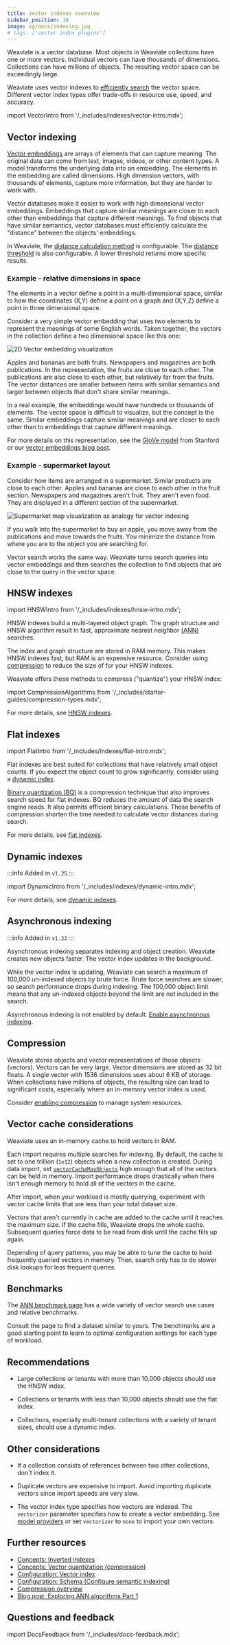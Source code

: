 ```yaml
---
title: Vector indexes overview
sidebar_position: 10
image: og/docs/indexing.jpg
# tags: ['vector index plugins']
---
```


Weaviate is a vector database. Most objects in Weaviate collections have one or more vectors. Individual vectors can have thousands of dimensions. Collections can have millions of objects. The resulting vector space can be exceedingly large.

Weaviate uses vector indexes to [efficiently search]((https://weaviate.io/blog/why-is-vector-search-so-fast)) the vector space. Different vector index types offer trade-offs in resource use, speed, and accuracy.

import VectorIntro from '/_includes/indexes/vector-intro.mdx';

<VectorIntro/>

## Vector indexing

[Vector embeddings](https://weaviate.io/blog/vector-embeddings-explained) are arrays of elements that can capture meaning. The original data can come from text, images, videos, or other content types. A model transforms the underlying data into an embedding. The elements in the embedding are called dimensions. High dimension vectors, with thousands of elements, capture more information, but they are harder to work with.

Vector databases make it easier to work with high dimensional vector embeddings. Embeddings that capture similar meanings are closer to each other than embeddings that capture different meanings. To find objects that have similar semantics, vector databases must efficiently calculate the "distance" between the objects' embeddings.

In Weaviate, the [distance calculation method](/developers/weaviate/manage-data/collections#specify-a-distance-metric) is configurable. The [distance threshold](/developers/weaviate/search/similarity#set-a-similarity-threshold) is also configurable. A lower threshold returns more specific results.

### Example - relative dimensions in space

The elements in a vector define a point in a multi-dimensional space, similar to how the coordinates (X,Y) define a point on a graph and (X,Y,Z) define a point in three dimensional space.

Consider a very simple vector embedding that uses two elements to represent the meanings of some English words. Taken together, the vectors in the collection define a two dimensional space like this one:

![2D Vector embedding visualization](./img/vectors-2d.png "2D Vectors visualization")

Apples and bananas are both fruits. Newspapers and magazines are both publications. In the representation, the fruits are close to each other. The publications are also close to each other, but relatively far from the fruits. The vector distances are smaller between items with similar semantics and larger between objects that don't share similar meanings.

In a real example, the embeddings would have hundreds or thousands of elements. The vector space is difficult to visualize, but the concept is the same. Similar embeddings capture similar meanings and are closer to each other than to embeddings that capture different meanings.

For more details on this representation, see the [GloVe model](https://github.com/stanfordnlp/GloVe) from Stanford or our [vector embeddings blog post](https://weaviate.io/blog/vector-embeddings-explained#what-exactly-are-vector-embeddings).

### Example - supermarket layout

Consider how items are arranged in a supermarket. Similar products are close to each other. Apples and bananas are close to each other in the fruit section. Newspapers and magazines aren't fruit. They aren't even food. They are displayed in a different section of the supermarket.

![Supermarket map visualization as analogy for vector indexing](./img/supermarket.svg "Supermarket map visualization")

If you walk into the supermarket to buy an apple, you move away from the publications and move towards the fruits. You minimize the distance from where you are to the object you are searching for.

Vector search works the same way. Weaviate turns search queries into vector embeddings and then searches the collection to find objects that are close to the query in the vector space.

## HNSW indexes

import HNSWIntro from '/_includes/indexes/hnsw-intro.mdx';

<HNSWIntro/>

HNSW indexes build a multi-layered object graph. The graph structure and HNSW algorithm result in fast, approximate nearest neighbor [(ANN)](https://en.wikipedia.org/wiki/Nearest_neighbor_search) searches.

The index and graph structure are stored in RAM memory. This makes HNSW indexes fast, but RAM is an expensive resource. Consider using [compression](./compression.mdx) to reduce the size of for your HNSW indexes.

Weaviate offers these methods to compress ("quantize") your HNSW index:

import CompressionAlgorithms from '/_includes/starter-guides/compression-types.mdx';

<CompressionAlgorithms/>

For more details, see [HNSW indexes](/developers/weaviate/concepts/indexing/hnsw-indexes).

## Flat indexes

import FlatIntro from '/_includes/indexes/flat-intro.mdx';

<FlatIntro/>

Flat indexes are best suited for collections that have relatively small object counts. If you expect the object count to grow significantly, consider using a [dynamic index](#dynamic-indexes).

[Binary quantization (BQ)](/developers/weaviate/configuration/compression/bq-compression) is a compression technique that also improves search speed for flat indexes. BQ reduces the amount of data the search engine reads. It also permits efficient binary calculations. These benefits of compression shorten the time needed to calculate vector distances during search.

For more details, see [flat indexes](/developers/weaviate/concepts/indexing/flat-indexes).

## Dynamic indexes

:::info Added in `v1.25`
:::

import DynamicIntro from '/_includes/indexes/dynamic-intro.mdx';

<DynamicIntro/>

For more details, see [dynamic indexes](/developers/weaviate/concepts/indexing/dynamic-indexes).

## Asynchronous indexing

:::info Added in `v1.22`
:::

Asynchronous indexing separates indexing and object creation. Weaviate creates new objects faster. The vector index updates in the background.

While the vector index is updating, Weaviate can search a maximum of 100,000 un-indexed objects by brute force. Brute force searches are slower, so search performance drops during indexing. The 100,000 object limit means that any un-indexed objects beyond the limit are not included in the search.

Asynchronous indexing is not enabled by default. [Enable asynchronous indexing](/developers/weaviate/configuration/indexing-vector/dynamic-indexes#asynchronous-indexing).

## Compression

Weaviate stores objects and vector representations of those objects (vectors). Vectors can be very large. Vector dimensions are stored as 32 bit floats. A single vector with 1536 dimensions uses about 6 KB of storage. When collections have millions of objects, the resulting size can lead to significant costs, especially where an in-memory vector index is used.

Consider [enabling compression](/developers/weaviate/configuration/compression) to manage system resources.

## Vector cache considerations

Weaviate uses an in-memory cache to hold vectors in RAM.

Each import requires multiple searches for indexing. By default, the cache is set to one trillion (`1e12`) objects when a new collection is created. During data import, set [`vectorCacheMaxObjects`](/developers/weaviate/configuration/indexing-vector) high enough that all of the vectors can be held in memory. Import performance drops drastically when there isn't enough memory to hold all of the vectors in the cache.

After import, when your workload is mostly querying, experiment with vector cache limits that are less than your total dataset size.

Vectors that aren't currently in cache are added to the cache until it reaches the maximum size. If the cache fills, Weaviate drops the whole cache. Subsequent queries force data to be read from disk until the cache fills up again.

Depending of query patterns, you may be able to tune the cache to hold frequently queried vectors in memory. Then, search only has to do slower disk lookups for less frequent queries.

## Benchmarks

The [ANN benchmark page](/developers/weaviate/benchmarks/ann.md) has a wide variety of vector search use cases and relative benchmarks.

Consult the page to find a dataset similar to yours. The benchmarks are a good starting point to learn to optimal configuration settings for each type of workload.

## Recommendations

- Large collections or tenants with more than 10,000 objects should use the HNSW index.

- Collections or tenants with less than 10,000 objects should use the flat index.

- Collections, especially multi-tenant collections with a variety of tenant sizes, should use a dynamic index.

## Other considerations

- If a collection consists of references between two other collections, don't index it.

- Duplicate vectors are expensive to import. Avoid importing duplicate vectors since import speeds are very slow.

- The vector index type specifies how vectors are indexed. The `vectorizer` parameter specifies how to create a vector embedding. See [model providers](/developers/weaviate/model-providers) or set `vectorizer` to `none` to import your own vectors.

## Further resources

- [Concepts: Inverted indexes](/developers/weaviate/concepts/indexing/inverted-indexes)
- [Concepts: Vector quantization (compression)](/developers/weaviate/concepts/vector-quantization)
- [Configuration: Vector index](/developers/weaviate/config-refs/schema/vector-index)
- [Configuration: Schema (Configure semantic indexing)](/developers/weaviate/config-refs/schema#configure-semantic-indexing)
- [Compression overview](/developers/weaviate/starter-guides/managing-resources/compression)
- [Blog post: Exploring ANN algorithms Part 1](https://weaviate.io/blog/ann-algorithms-vamana-vs-hnsw)

## Questions and feedback

import DocsFeedback from '/_includes/docs-feedback.mdx';

<DocsFeedback/>
